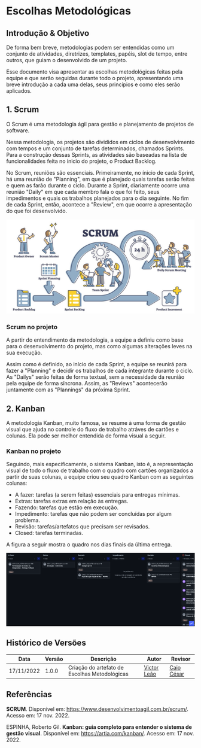 # Escolhas Metodológicas

## Introdução & Objetivo

De forma bem breve, metodologias podem ser entendidas como um conjunto de atividades, diretrizes, templates, papéis, slot de tempo, entre outros, que guiam o desenvolvido de um projeto.

Esse documento visa apresentar as escolhas metodológicas feitas pela equipe e que serão seguidas durante todo o projeto, apresentando uma breve introdução a cada uma delas, seus princípios e como eles serão aplicados.

## 1. Scrum

O Scrum é uma metodologia ágil para gestão e planejamento de projetos de software.

Nessa metodologia, os projetos são divididos em ciclos de desenvolvimento com tempos e um conjunto de tarefas determinados, chamados Sprints. Para a construção dessas Sprints, as atividades são baseadas na lista de funcionalidades feita no ínicio do projeto, o Product Backlog.

No Scrum, reuniões são essenciais. Primeiramente, no ínicio de cada Sprint, há uma reunião de "Planning", em que é planejado quais tarefas serão feitas e quem as farão durante o ciclo. Durante a Sprint, diariamente ocorre uma reunião "Daily" em que cada membro fala o que foi feito, seus impedimentos e quais os trabalhos planejados para o dia seguinte. No fim de cada Sprint, então, acontece a "Review", em que ocorre a apresentação do que foi desenvolvido. 

![Scrum Representação](./assets/scrum.jpg)

### Scrum no projeto

A partir do entendimento da metodologia, a equipe a definiu como base para o desenvolvimento do projeto, mas como algumas alterações leves na sua execução.

Assim como é definido, ao início de cada Sprint, a equipe se reunirá para fazer a "Planning" e decidir os trabalhos de cada integrante durante o ciclo. As "Dailys" serão feitas de forma textual, sem a necessidade da reunião pela equipe de forma síncrona. Assim, as "Reviews" acontecerão juntamente com as "Plannings" da próxima Sprint.

## 2. Kanban

A metodologia Kanban, muito famosa, se resume à uma forma de gestão visual que ajuda no controle do fluxo de trabalho atráves de cartões e colunas. Ela pode ser melhor entendida de forma visual a seguir.

### Kanban no projeto

Seguindo, mais especificamente, o sistema Kanban, isto é, a representação visual de todo o fluxo de trabalho com o quadro com cartões organizados a partir de suas colunas, a equipe criou seu quadro Kanban com as seguintes colunas:

- A fazer: tarefas (a serem feitas) essenciais para entregas mínimas.
- Extras: tarefas extras em relação às entregas.
- Fazendo: tarefas que estão em execução.
- Impedimento: tarefas que não podem ser concluídas por algum problema.
- Revisão: tarefas/artefatos que precisam ser revisados.
- Closed: tarefas terminadas.

A figura a seguir mostra o quadro nos dias finais da última entrega.

![Kanban Grupo](./assets/kanban.png)

## Histórico de Versões

|    Data    | Versão |            Descrição           |       Autor     |    Revisor    |
|  --------  |  ----  |            ----------          | --------------- |    -------    |
| 17/11/2022 |  1.0.0 |  Criação do artefato de Escolhas Metodológicas    |   [Victor Leão](https://github.com/victorleaoo)    |       [Caio César](https://github.com/oCaioOliveira)       |

## Referências

**SCRUM**. Disponível em: https://www.desenvolvimentoagil.com.br/scrum/. Acesso em: 17 nov. 2022.

ESPINHA, Roberto Gil. **Kanban: guia completo para entender o sistema de gestão visual**. Disponível em: https://artia.com/kanban/. Acesso em: 17 nov. 2022.
